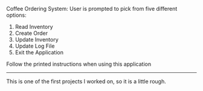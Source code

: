 Coffee Ordering System:
User is prompted to pick from five different options:

1. Read Inventory
2. Create Order
3. Update Inventory
4. Update Log File
5. Exit the Application

Follow the printed instructions when using this application
___________________________

This is one of the first projects I worked on, so it is a little rough. 
